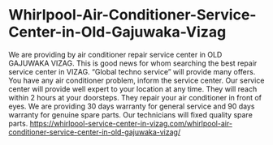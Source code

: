 # Whirlpool-Air-Conditioner-Service-Center-in-Old-Gajuwaka-Vizag
We are providing by air conditioner repair service center in OLD GAJUWAKA VIZAG. This is good news for whom searching the best repair service center in VIZAG. “Global techno service” will provide many offers. You have any air conditioner problem, inform the service center. Our service center will provide well expert to your location at any time. They will reach within 2 hours at your doorsteps. They repair your air conditioner in front of eyes. We are providing 30 days warranty for general service and 90 days warranty for genuine spare parts. Our technicians will fixed quality spare parts.  https://whirlpool-service-center-in-vizag.com/whirlpool-air-conditioner-service-center-in-old-gajuwaka-vizag/
